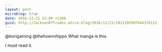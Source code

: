 ```yaml
---
layout: post
microblog: true
date: 2016-12-21 15:09 +1300
guid: http://JacksonOfTrades.micro.blog/2016/12/21/t811392997644378112.html
---
```

@korigaming @thehoennhippo What manga is this.

I must read it.
